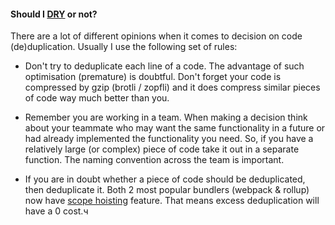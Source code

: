 #### Should I [DRY][1] or not?

There are a lot of different opinions when it comes to decision on code (de)duplication. Usually I use the following set of rules:

- Don't try to deduplicate each line of a code. The advantage of such optimisation (premature) is doubtful. Don't forget your code is compressed by gzip (brotli / zopfli) and it does compress similar pieces of code way much better than you.

- Remember you are working in a team. When making a decision think about your teammate who may want the same functionality in a future or had already implemented the functionality you need. So, if you have a relatively large (or complex) piece of code take it out in a separate function. The naming convention across the team is important.

- If you are in doubt whether a piece of code should be deduplicated, then deduplicate it. Both 2 most popular bundlers (webpack & rollup) now have [scope hoisting][3] feature. That means excess deduplication will have a 0 cost.ч


[1]: https://en.wikipedia.org/wiki/Don%27t_repeat_yourself
[2]: https://en.wikipedia.org/wiki/Bus_factor
[3]: https://medium.com/webpack/webpack-3-official-release-15fd2dd8f07b
